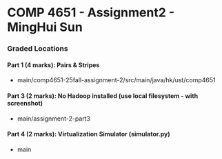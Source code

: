 # COMP 4651 - Assignment2 - MingHui Sun

### Graded Locations

#### Part 1 (4 marks): Pairs & Stripes
* main/comp4651-25fall-assignment-2/src/main/java/hk/ust/comp4651

#### Part 3 (2 marks): No Hadoop installed (use local filesystem - with screenshot)
* main/assignment-2-part3

#### Part 4 (2 marks): Virtualization Simulator (simulator.py)
* main

